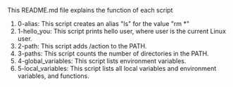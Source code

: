 This README.md file explains the function of each script
1. 0-alias: This script creates an alias "ls" for the value "rm *"
2. 1-hello_you: This script prints hello user, where user is the current Linux user.
3. 2-path: This script adds /action to the PATH.
4. 3-paths: This script counts the number of directories in the PATH.
5. 4-global_variables: This script lists environment variables.
6. 5-local_variables: This script lists all local variables and environment variables, and functions. 
